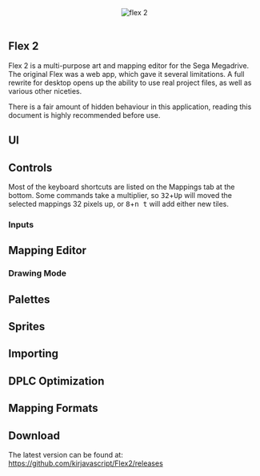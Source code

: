 <div align="center">
    <img src="https://i.imgur.com/NrHcaGC.png" alt="flex 2">
    <br>
</div>
<br>

##  Flex 2

Flex 2 is a multi-purpose art and mapping editor for the Sega Megadrive. The original Flex was a web app, which gave it several limitations. A full rewrite for desktop opens up the ability to use real project files, as well as various other niceties.

There is a fair amount of hidden behaviour in this application, reading this document is highly recommended before use.

## UI



## Controls

Most of the keyboard shortcuts are listed on the Mappings tab at the bottom. Some commands take a multiplier, so <kbd>32</kbd>+<kbd>Up</kbd> will moved the selected mappings 32 pixels up, or <kbd>8</kbd>+<kbd>n t</kbd> will add either new tiles.

### Inputs

## Mapping Editor

### Drawing Mode

## Palettes

## Sprites

## Importing

## DPLC Optimization

## Mapping Formats

## Download

The latest version can be found at: https://github.com/kirjavascript/Flex2/releases
